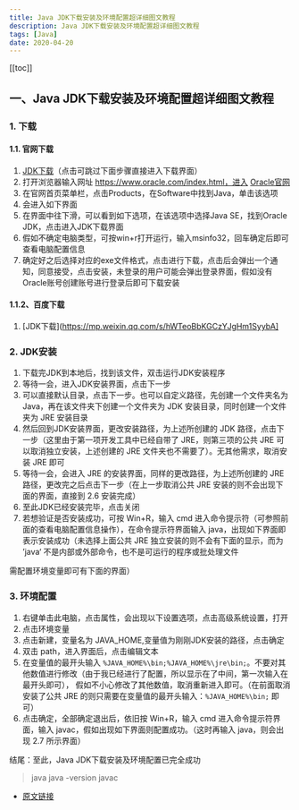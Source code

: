 ```yaml
---
title: Java JDK下载安装及环境配置超详细图文教程
description: Java JDK下载安装及环境配置超详细图文教程
tags: [Java]
date: 2020-04-20
---
```


[[toc]]
## 一、Java JDK下载安装及环境配置超详细图文教程
### 1. 下载
#### 1.1. 官网下载
1. [JDK下载](https://www.oracle.com/java/technologies/downloads/)（点击可跳过下面步骤直接进入下载界面） 
2. 打开浏览器输入网址 https://www.oracle.com/index.html，进入 [Oracle官网](https://www.oracle.com/index.html)
3. 在官网首页菜单栏，点击Products，在Software中找到Java，单击该选项
4. 会进入如下界面
5. 在界面中往下滑，可以看到如下选项，在该选项中选择Java SE，找到Oracle JDK，点击进入JDK下载界面
6. 假如不确定电脑类型，可按win+r打开运行，输入msinfo32，回车确定后即可查看电脑配置信息
7. 确定好之后选择对应的exe文件格式，点击进行下载，点击后会弹出一个通知，同意接受，点击安装，未登录的用户可能会弹出登录界面，假如没有Oracle账号创建账号进行登录后即可下载安装
#### 1.1.2、百度下载
1. [JDK下载](https://mp.weixin.qq.com/s/hWTeoBbKGCzYJgHm1SyybA]

### 2. JDK安装
1. 下载完JDK到本地后，找到该文件，双击运行JDK安装程序 
2. 等待一会，进入JDK安装界面，点击下一步
3. 可以直接默认目录，点击下一步。也可以自定义路径，先创建一个文件夹名为 Java，再在该文件夹下创建一个文件夹为 JDK 安装目录，同时创建一个文件夹为 JRE 安装目录
4. 然后回到JDK安装界面，更改安装路径，为上述所创建的 JDK 路径，点击下一步（这里由于第一项开发工具中已经自带了 JRE，则第三项的公共 JRE 可以取消独立安装，上述创建的 JRE 文件夹也不需要了）。无其他需求，取消安装 JRE 即可 
5. 等待一会，会进入 JRE 的安装界面，同样的更改路径，为上述所创建的 JRE 路径，更改完之后点击下一步（在上一步取消公共 JRE 安装的则不会出现下面的界面，直接到 2.6 安装完成） 
6. 至此JDK已经安装完毕，点击关闭
7. 若想验证是否安装成功，可按 Win+R，输入 cmd 进入命令提示符（可参照前面的查看电脑配置信息操作），在命令提示符界面输入 java，出现如下界面即表示安装成功（未选择上面公共 JRE 独立安装的则不会有下面的显示，而为
’java‘ 不是内部或外部命令，也不是可运行的程序或批处理文件

需配置环境变量即可有下面的界面）


### 3. 环境配置
1. 右键单击此电脑，点击属性，会出现以下设置选项，点击高级系统设置，打开
2. 点击环境变量
3. 点击新建，变量名为 JAVA_HOME,变量值为刚刚JDK安装的路径，点击确定
4. 双击 path，进入界面后，点击编辑文本
5. 在变量值的最开头输入 `%JAVA_HOME%\bin;%JAVA_HOME%\jre\bin;`。不要对其他数值进行修改（由于我已经进行了配置，所以显示在了中间，第一次输入在最开头即可），
假如不小心修改了其他数值，取消重新进入即可。（在前面取消安装了公共 JRE 的则只需要在变量值的最开头输入：`%JAVA_HOME%\bin;` 即可）
6. 点击确定，全部确定退出后，依旧按 Win+R，输入 cmd 进入命令提示符界面，输入 javac，假如出现如下界面则配置成功。（这时再输入 java，则会出现 2.7 所示界面）

结尾：至此，Java JDK下载安装及环境配置已完全成功
> java
> java -version
> javac

- [原文链接](https://blog.csdn.net/ACE_U_005A/article/details/114840497)
